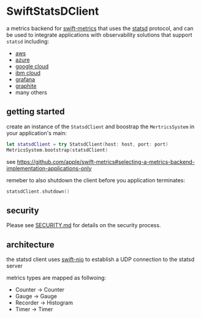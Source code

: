 # SwiftStatsDClient

a metrics backend for [swift-metrics](https://github.com/apple/swift-metrics) that uses the [statsd](https://github.com/b/statsd_spec) protocol, and can be used to integrate applications with observability solutions that support `statsd` including:
* [aws](https://docs.aws.amazon.com/AmazonCloudWatch/latest/monitoring/CloudWatch-Agent-custom-metrics-statsd.html)
* [azure](https://docs.microsoft.com/en-us/azure/azure-monitor/platform/data-platform)
* [google cloud](https://cloud.google.com/monitoring/agent/plugins/statsd)
* [ibm cloud](https://cloud.ibm.com/catalog/services/ibm-cloud-monitoring-with-sysdig)
* [grafana](https://grafana.com)
* [graphite](https://graphiteapp.org)
* many others

## getting started

create an instance of the `StatsdClient` and boostrap the `MertricsSystem`  in your application's main:

```swift
let statsdClient = try StatsdClient(host: host, port: port)
MetricsSystem.bootstrap(statsdClient)
```

see https://github.com/apple/swift-metrics#selecting-a-metrics-backend-implementation-applications-only

remeber to also shutdown the client before you application terminates:

```swift
statsdClient.shutdown()
```

## security

Please see [SECURITY.md](SECURITY.md) for details on the security process.

## architecture

the statsd client uses [swift-nio](https://github.com/apple/swift-nio) to establish a UDP connection to the statsd server

metrics types are mapped as follwoing:
* Counter -> Counter
* Gauge -> Gauge
* Recorder -> Histogram
* Timer -> Timer
